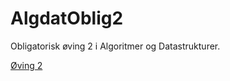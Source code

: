 # AlgdatOblig2
Obligatorisk øving 2 i Algoritmer og Datastrukturer.

[Øving 2](http://www2.hit.no/af/ifim/kurs/kurs5610/modul2/leksjon21/)
